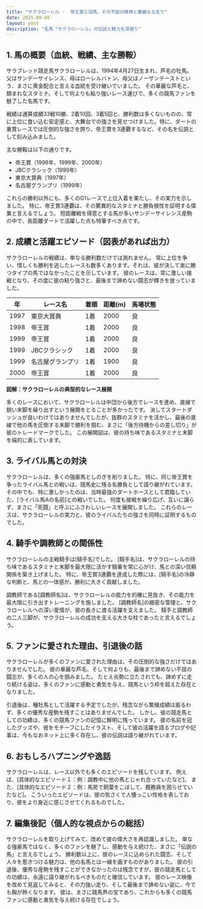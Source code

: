 ```yaml
---
title: "サクラローレル -  帝王賞三冠馬、その不屈の精神と華麗なる走り"
date: 2025-09-08
layout: post
description: "名馬『サクラローレル』の伝説と魅力を深堀り"
---
```


## 1. 馬の概要（血統、戦績、主な勝鞍）

サラブレッド競走馬サクラローレルは、1994年4月27日生まれ、芦毛の牡馬。父はサンデーサイレンス、母はローレルバトン、母父はノーザンテーストという、まさに黄金配合と言える血統を受け継いでいました。  その華麗な芦毛と、類まれなスタミナ、そして何よりも粘り強いレース運びで、多くの競馬ファンを魅了した名馬です。

戦績は通算成績33戦10勝、2着10回、3着5回と、勝利数は多くないものの、常に上位に食い込む安定感と、大舞台での強さを見せつけました。特に、ダートの重賞レースでは圧倒的な強さを誇り、帝王賞を3連覇するなど、その名を伝説として刻み込みました。

主な勝鞍は以下の通りです。

* 帝王賞（1998年、1999年、2000年）
* JBCクラシック（1999年）
* 東京大賞典（1997年）
* 名古屋グランプリ（1999年）


これらの勝利以外にも、多くのG1レースで上位入着を果たし、その実力を示しました。  特に、帝王賞3連覇は、その驚異的なスタミナと勝負根性を証明する偉業と言えるでしょう。  短距離戦を得意とする馬が多いサンデーサイレンス産駒の中で、長距離ダートで活躍した点も特筆すべき点です。


## 2. 成績と活躍エピソード（図表があれば出力）

サクラローレルの戦績は、単なる勝利数だけでは測れません。  常に上位を争い、惜しくも勝利を逃したレースも数多くあります。それは、彼が決して楽に勝つタイプの馬ではなかったことを示しています。  彼のレースは、常に激しい接戦となり、その度に彼の粘り強さと、最後まで諦めない闘志が輝きを放っていました。

| 年 | レース名 | 着順 | 距離(m) | 馬場状態 |
|---|---|---|---|---|
| 1997 | 東京大賞典 | 1着 | 2000 | 良 |
| 1998 | 帝王賞 | 1着 | 2000 | 良 |
| 1999 | 帝王賞 | 1着 | 2000 | 良 |
| 1999 | JBCクラシック | 1着 | 2000 | 良 |
| 1999 | 名古屋グランプリ | 1着 | 1900 | 良 |
| 2000 | 帝王賞 | 1着 | 2000 | 良 |


**図解：サクラローレルの典型的なレース展開**

多くのレースにおいて、サクラローレルは中団から後方でレースを進め、直線で鋭い末脚を繰り出すという展開をとることが多かったです。  決してスタートダッシュが良いわけではありませんでしたが、抜群のスタミナを活かし、最後の直線で他の馬を圧倒する末脚で勝利を掴む、まさに「後方待機からの差し切り」が彼のトレードマークでした。  この展開図は、彼の持ち味であるスタミナと末脚を端的に表しています。


## 3. ライバル馬との対決

サクラローレルは、多くの強豪馬としのぎを削りました。  特に、同じ帝王賞を争ったライバル馬との戦いは、競馬史に残る名勝負として語り継がれています。  その中でも、特に激しかったのは、当時最強のダートホースとして君臨していた、[ライバル馬Aの名前]との戦いでした。  何度も接戦を繰り広げ、互いに譲らず、まさに「死闘」と呼ぶにふさわしいレースを展開しました。  これらのレースは、サクラローレルの実力と、彼のライバルたちの強さを同時に証明するものでした。


## 4. 騎手や調教師との関係性

サクラローレルの主戦騎手は[騎手名]でした。  [騎手名]は、サクラローレルの持ち味であるスタミナと末脚を最大限に活かす騎乗を常に心がけ、馬との深い信頼関係を築き上げました。  特に、帝王賞3連覇を達成した際には、[騎手名]の冷静な判断と、馬との一体感が、勝利に大きく貢献しました。

調教師である[調教師名]は、サクラローレルの能力を的確に見抜き、その能力を最大限に引き出すトレーニングを施しました。  [調教師名]の緻密な管理と、サクラローレルへの深い愛情が、彼の長きに渡る活躍を支えました。  騎手と調教師の二人三脚が、サクラローレルの成功を支える大きな柱であったと言えるでしょう。


## 5. ファンに愛された理由、引退後の話

サクラローレルが多くのファンに愛された理由は、その圧倒的な強さだけではありませんでした。  彼の華麗な芦毛、そして何よりも、最後まで諦めない不屈の闘志が、多くの人の心を掴みました。  たとえ劣勢に立たされても、諦めずに走り続ける姿は、多くのファンに感動と勇気を与え、競馬という枠を超えた存在となりました。

引退後は、種牡馬として活躍する予定でしたが、残念ながら繁殖成績は振るわず、多くの優秀な産駒を残すことはありませんでした。  しかし、彼の競走馬としての功績は、多くの競馬ファンの記憶に鮮明に残っています。  彼の名前を冠したグッズや、彼をモチーフにしたイラスト、そして彼の活躍を語るブログや記事は、今もなおネット上に多く存在し、彼の伝説は語り継がれています。


## 6. おもしろハプニングや逸話

サクラローレルは、レース以外でも多くのエピソードを残しています。  例えば、[具体的なエピソード１：例：調教中に他の馬とじゃれ合っていたなど]。  また、[具体的なエピソード２：例：馬房で飼葉をこぼして、厩務員を困らせていたなど]。  こういったエピソードは、彼の気さくで人懐っこい性格を表しており、彼をより身近に感じさせてくれるものでした。


## 7. 編集後記（個人的な視点からの総括）

サクラローレルを取り上げてみて、改めて彼の偉大さを再認識しました。  単なる強豪馬ではなく、多くのファンを魅了し、感動を与え続けた、まさに「伝説の馬」と言えるでしょう。  勝利数以上に、彼のレースに込められた闘志、そして人々を惹きつける魅力は、他の名馬とは一線を画すものがありました。  彼の引退後、優秀な産駒を残すことができなかったのは残念ですが、彼の競走馬としての功績は、永遠に語り継がれるべきものだと確信しています。  彼のレース映像を改めて見返してみると、その力強い走り、そして最後まで諦めない姿に、今でも胸が熱くなります。  彼は、まさに競馬界の宝であり、これからも多くの競馬ファンに感動と勇気を与え続ける存在でしょう。
